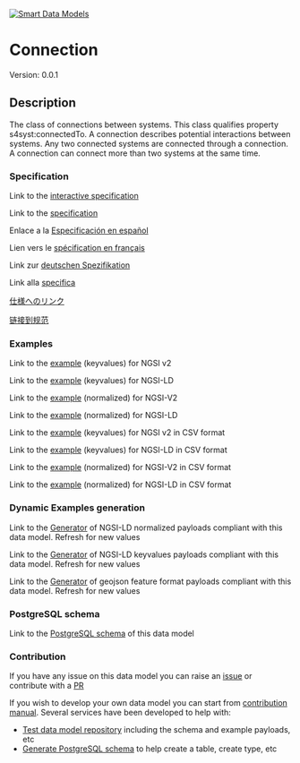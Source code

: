 [![Smart Data Models](https://smartdatamodels.org/wp-content/uploads/2022/01/SmartDataModels_logo.png "Logo")](https://smartdatamodels.org)
# Connection
Version: 0.0.1

## Description 

The class of connections between systems. This class qualifies property s4syst:connectedTo. A connection describes potential interactions between systems. Any two connected systems are connected through a connection. A connection can connect more than two systems at the same time.
### Specification

Link to the [interactive specification](https://swagger.lab.fiware.org/?url=https://smart-data-models.github.io/dataModel.S4SYST/Connection/swagger.yaml)

Link to the [specification](https://github.com/smart-data-models/dataModel.S4SYST/blob/master/Connection/doc/spec.md)

Enlace a la [Especificación en español](https://github.com/smart-data-models/dataModel.S4SYST/blob/master/Connection/doc/spec_ES.md)

Lien vers le [spécification en français](https://github.com/smart-data-models/dataModel.S4SYST/blob/master/Connection/doc/spec_FR.md)

Link zur [deutschen Spezifikation](https://github.com/smart-data-models/dataModel.S4SYST/blob/master/Connection/doc/spec_DE.md)

Link alla [specifica](https://github.com/smart-data-models/dataModel.S4SYST/blob/master/Connection/doc/spec_IT.md)

[仕様へのリンク](https://github.com/smart-data-models/dataModel.S4SYST/blob/master/Connection/doc/spec_JA.md)

[链接到规范](https://github.com/smart-data-models/dataModel.S4SYST/blob/master/Connection/doc/spec_ZH.md)
### Examples

Link to the [example](https://smart-data-models.github.io/dataModel.S4SYST/Connection/examples/example.json) (keyvalues) for NGSI v2

Link to the [example](https://smart-data-models.github.io/dataModel.S4SYST/Connection/examples/example.jsonld) (keyvalues) for NGSI-LD

Link to the [example](https://smart-data-models.github.io/dataModel.S4SYST/Connection/examples/example-normalized.json) (normalized) for NGSI-V2

Link to the [example](https://smart-data-models.github.io/dataModel.S4SYST/Connection/examples/example-normalized.jsonld) (normalized) for NGSI-LD

Link to the [example](https://github.com/smart-data-models/dataModel.S4SYST/blob/master/Connection/examples/example.json.csv) (keyvalues) for NGSI v2 in CSV format

Link to the [example](https://github.com/smart-data-models/dataModel.S4SYST/blob/master/Connection/examples/example.jsonld.csv) (keyvalues) for NGSI-LD in CSV format

Link to the [example](https://github.com/smart-data-models/dataModel.S4SYST/blob/master/Connection/examples/example-normalized.json.csv) (normalized) for NGSI-V2 in CSV format

Link to the [example](https://github.com/smart-data-models/dataModel.S4SYST/blob/master/Connection/examples/example-normalized.jsonld.csv) (normalized) for NGSI-LD in CSV format
### Dynamic Examples generation

Link to the [Generator](https://smartdatamodels.org/extra/ngsi-ld_generator.php?schemaUrl=https://raw.githubusercontent.com/smart-data-models/dataModel.S4SYST/master/Connection/schema.json&email=info@smartdatamodels.org) of NGSI-LD normalized payloads compliant with this data model. Refresh for new values

Link to the [Generator](https://smartdatamodels.org/extra/ngsi-ld_generator_keyvalues.php?schemaUrl=https://raw.githubusercontent.com/smart-data-models/dataModel.S4SYST/master/Connection/schema.json&email=info@smartdatamodels.org) of NGSI-LD keyvalues payloads compliant with this data model. Refresh for new values

Link to the [Generator](https://smartdatamodels.org/extra/geojson_features_generator.php?schemaUrl=https://raw.githubusercontent.com/smart-data-models/dataModel.S4SYST/master/Connection/schema.json&email=info@smartdatamodels.org) of geojson feature format payloads compliant with this data model. Refresh for new values
### PostgreSQL schema

Link to the [PostgreSQL schema](https://github.com/smart-data-models/dataModel.S4SYST/blob/master/Connection/schema.sql) of this data model
### Contribution

 If you have any issue on this data model you can raise an [issue](https://github.com/smart-data-models/dataModel.S4SYST/issues)  or contribute with a [PR](https://github.com/smart-data-models/dataModel.S4SYST/pulls)

 If you wish to develop your own data model you can start from [contribution manual](https://bit.ly/contribution_manual). Several services have been developed to help with: 
 - [Test data model repository](https://smartdatamodels.org/index.php/data-models-contribution-api/) including the schema and example payloads, etc
 - [Generate PostgreSQL schema](https://smartdatamodels.org/index.php/sql-service/) to help create a table, create type, etc